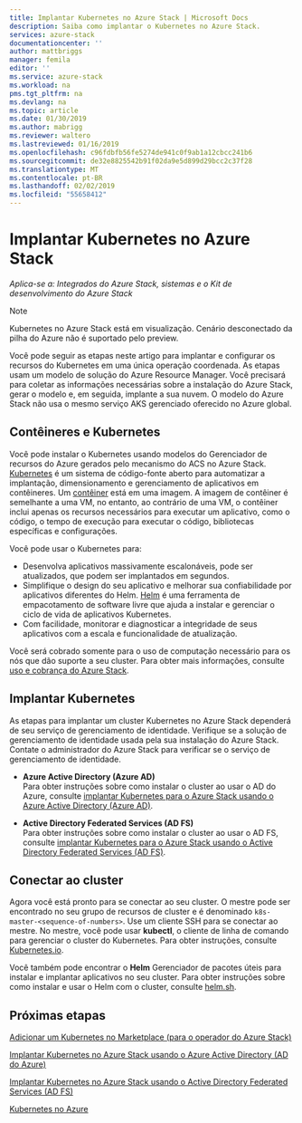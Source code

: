 ```yaml
---
title: Implantar Kubernetes no Azure Stack | Microsoft Docs
description: Saiba como implantar o Kubernetes no Azure Stack.
services: azure-stack
documentationcenter: ''
author: mattbriggs
manager: femila
editor: ''
ms.service: azure-stack
ms.workload: na
pms.tgt_pltfrm: na
ms.devlang: na
ms.topic: article
ms.date: 01/30/2019
ms.author: mabrigg
ms.reviewer: waltero
ms.lastreviewed: 01/16/2019
ms.openlocfilehash: c96fdbfb56fe5274de941c0f9ab1a12cbcc241b6
ms.sourcegitcommit: de32e8825542b91f02da9e5d899d29bcc2c37f28
ms.translationtype: MT
ms.contentlocale: pt-BR
ms.lasthandoff: 02/02/2019
ms.locfileid: "55658412"
---
```

# <a name="deploy-kubernetes-to-azure-stack"></a>Implantar Kubernetes no Azure Stack

*Aplica-se a: Integrados do Azure Stack, sistemas e o Kit de desenvolvimento do Azure Stack*

> [!Note]  
> Kubernetes no Azure Stack está em visualização. Cenário desconectado da pilha do Azure não é suportado pelo preview.

Você pode seguir as etapas neste artigo para implantar e configurar os recursos do Kubernetes em uma única operação coordenada. As etapas usam um modelo de solução do Azure Resource Manager. Você precisará para coletar as informações necessárias sobre a instalação do Azure Stack, gerar o modelo e, em seguida, implante a sua nuvem. O modelo do Azure Stack não usa o mesmo serviço AKS gerenciado oferecido no Azure global.

## <a name="kubernetes-and-containers"></a>Contêineres e Kubernetes

Você pode instalar o Kubernetes usando modelos do Gerenciador de recursos do Azure gerados pelo mecanismo do ACS no Azure Stack. [Kubernetes](https://kubernetes.io) é um sistema de código-fonte aberto para automatizar a implantação, dimensionamento e gerenciamento de aplicativos em contêineres. Um [contêiner](https://www.docker.com/what-container) está em uma imagem. A imagem de contêiner é semelhante a uma VM, no entanto, ao contrário de uma VM, o contêiner inclui apenas os recursos necessários para executar um aplicativo, como o código, o tempo de execução para executar o código, bibliotecas específicas e configurações.

Você pode usar o Kubernetes para:

- Desenvolva aplicativos massivamente escalonáveis, pode ser atualizados, que podem ser implantados em segundos. 
- Simplifique o design do seu aplicativo e melhorar sua confiabilidade por aplicativos diferentes do Helm. [Helm](https://github.com/kubernetes/helm) é uma ferramenta de empacotamento de software livre que ajuda a instalar e gerenciar o ciclo de vida de aplicativos Kubernetes.
- Com facilidade, monitorar e diagnosticar a integridade de seus aplicativos com a escala e funcionalidade de atualização.

Você será cobrado somente para o uso de computação necessário para os nós que dão suporte a seu cluster. Para obter mais informações, consulte [uso e cobrança do Azure Stack](https://docs.microsoft.com/azure/azure-stack/azure-stack-billing-and-chargeback).

## <a name="deploy-kubernetes"></a>Implantar Kubernetes

As etapas para implantar um cluster Kubernetes no Azure Stack dependerá de seu serviço de gerenciamento de identidade. Verifique se a solução de gerenciamento de identidade usada pela sua instalação do Azure Stack. Contate o administrador do Azure Stack para verificar se o serviço de gerenciamento de identidade.

- **Azure Active Directory (Azure AD)**  
Para obter instruções sobre como instalar o cluster ao usar o AD do Azure, consulte [implantar Kubernetes para o Azure Stack usando o Azure Active Directory (Azure AD)](azure-stack-solution-template-kubernetes-azuread.md).

- **Active Directory Federated Services (AD FS)**  
Para obter instruções sobre como instalar o cluster ao usar o AD FS, consulte [implantar Kubernetes para o Azure Stack usando o Active Directory Federated Services (AD FS)](azure-stack-solution-template-kubernetes-adfs.md).

## <a name="connect-to-your-cluster"></a>Conectar ao cluster

Agora você está pronto para se conectar ao seu cluster. O mestre pode ser encontrado no seu grupo de recursos de cluster e é denominado `k8s-master-<sequence-of-numbers>`. Use um cliente SSH para se conectar ao mestre. No mestre, você pode usar **kubectl**, o cliente de linha de comando para gerenciar o cluster do Kubernetes. Para obter instruções, consulte [Kubernetes.io](https://kubernetes.io/docs/reference/kubectl/overview).

Você também pode encontrar o **Helm** Gerenciador de pacotes úteis para instalar e implantar aplicativos no seu cluster. Para obter instruções sobre como instalar e usar o Helm com o cluster, consulte [helm.sh](https://helm.sh/).

## <a name="next-steps"></a>Próximas etapas

[Adicionar um Kubernetes no Marketplace (para o operador do Azure Stack)](../azure-stack-solution-template-kubernetes-cluster-add.md)

[Implantar Kubernetes no Azure Stack usando o Azure Active Directory (AD do Azure)](azure-stack-solution-template-kubernetes-azuread.md)

[Implantar Kubernetes no Azure Stack usando o Active Directory Federated Services (AD FS)](azure-stack-solution-template-kubernetes-adfs.md)

[Kubernetes no Azure](https://docs.microsoft.com/azure/container-service/kubernetes/container-service-kubernetes-walkthrough)
